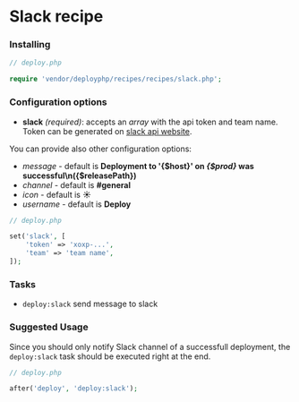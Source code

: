 # Slack recipe

### Installing

```php
// deploy.php

require 'vendor/deployphp/recipes/recipes/slack.php';
```

### Configuration options

- **slack** *(required)*: accepts an *array* with the api token and team name. Token can be generated on [slack api website](https://api.slack.com/web]).

You can provide also other configuration options:

 - *message* - default is **Deployment to '{$host}' on *{$prod}* was successful\n({$releasePath})**
 - *channel* - default is **#general**
 - *icon* - default is **:sunny:**
 - *username* - default is **Deploy**


```php
// deploy.php

set('slack', [
    'token' => 'xoxp-...',
    'team' => 'team name',
]);
```

### Tasks

- `deploy:slack` send message to slack

### Suggested Usage

Since you should only notify Slack channel of a successfull deployment, the `deploy:slack` task should be executed right at the end.

```php
// deploy.php

after('deploy', 'deploy:slack');
```